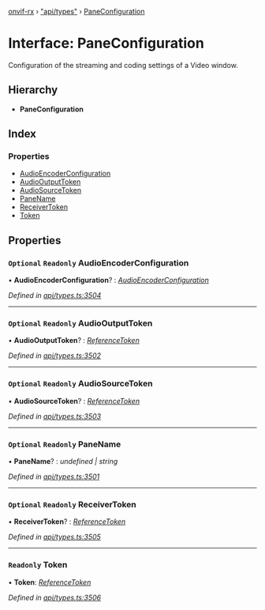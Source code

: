 [onvif-rx](../README.md) › ["api/types"](../modules/_api_types_.md) › [PaneConfiguration](_api_types_.paneconfiguration.md)

# Interface: PaneConfiguration

Configuration of the streaming and coding settings of a Video window.

## Hierarchy

* **PaneConfiguration**

## Index

### Properties

* [AudioEncoderConfiguration](_api_types_.paneconfiguration.md#optional-readonly-audioencoderconfiguration)
* [AudioOutputToken](_api_types_.paneconfiguration.md#optional-readonly-audiooutputtoken)
* [AudioSourceToken](_api_types_.paneconfiguration.md#optional-readonly-audiosourcetoken)
* [PaneName](_api_types_.paneconfiguration.md#optional-readonly-panename)
* [ReceiverToken](_api_types_.paneconfiguration.md#optional-readonly-receivertoken)
* [Token](_api_types_.paneconfiguration.md#readonly-token)

## Properties

### `Optional` `Readonly` AudioEncoderConfiguration

• **AudioEncoderConfiguration**? : *[AudioEncoderConfiguration](_api_types_.paneconfiguration.md#optional-readonly-audioencoderconfiguration)*

*Defined in [api/types.ts:3504](https://github.com/patrickmichalina/onvif-rx/blob/3e9b152/src/api/types.ts#L3504)*

___

### `Optional` `Readonly` AudioOutputToken

• **AudioOutputToken**? : *[ReferenceToken](../modules/_api_types_.md#referencetoken)*

*Defined in [api/types.ts:3502](https://github.com/patrickmichalina/onvif-rx/blob/3e9b152/src/api/types.ts#L3502)*

___

### `Optional` `Readonly` AudioSourceToken

• **AudioSourceToken**? : *[ReferenceToken](../modules/_api_types_.md#referencetoken)*

*Defined in [api/types.ts:3503](https://github.com/patrickmichalina/onvif-rx/blob/3e9b152/src/api/types.ts#L3503)*

___

### `Optional` `Readonly` PaneName

• **PaneName**? : *undefined | string*

*Defined in [api/types.ts:3501](https://github.com/patrickmichalina/onvif-rx/blob/3e9b152/src/api/types.ts#L3501)*

___

### `Optional` `Readonly` ReceiverToken

• **ReceiverToken**? : *[ReferenceToken](../modules/_api_types_.md#referencetoken)*

*Defined in [api/types.ts:3505](https://github.com/patrickmichalina/onvif-rx/blob/3e9b152/src/api/types.ts#L3505)*

___

### `Readonly` Token

• **Token**: *[ReferenceToken](../modules/_api_types_.md#referencetoken)*

*Defined in [api/types.ts:3506](https://github.com/patrickmichalina/onvif-rx/blob/3e9b152/src/api/types.ts#L3506)*
